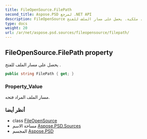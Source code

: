 ```yaml
---
title: FileOpenSource.FilePath
second_title: Aspose.PSD لمرجع .NET API
description: FileOpenSource ملكية. يحصل على مسار الملف للفتح .
type: docs
weight: 20
url: /ar/net/aspose.psd.sources/fileopensource/filepath/
---
```

## FileOpenSource.FilePath property

يحصل على مسار الملف للفتح .

```csharp
public string FilePath { get; }
```

### Property_Value

مسار الملف المراد فتحه.

### أنظر أيضا

* class [FileOpenSource](../)
* مساحة الاسم [Aspose.PSD.Sources](../../fileopensource/)
* المجسم [Aspose.PSD](../../../)


